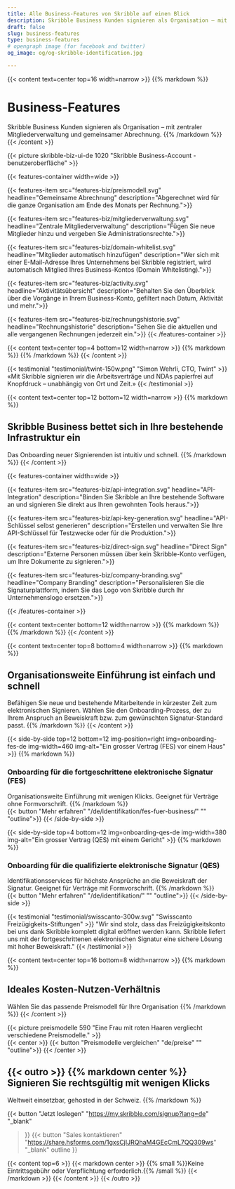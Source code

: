 ```yaml
---
title: Alle Business-Features von Skribble auf einen Blick
description: Skribble Business Kunden signieren als Organisation – mit zentraler Mitgliederverwaltung und gemeinsamer Abrechnung. Das Onboarding neuer Signierenden ist intuitiv und schnell.
draft: false
slug: business-features
type: business-features
# opengraph image (for facebook and twitter)
og_image: og/og-skribble-identification.jpg

---
```


{{< content text=center top=16 width=narrow >}}
{{% markdown %}}
# Business-Features
Skribble Business Kunden signieren als Organisation –
mit zentraler Mitgliederverwaltung und gemeinsamer Abrechnung.
{{% /markdown %}}
{{< /content >}}

{{< picture skribble-biz-ui-de 1020 "Skribble Business-Account - benutzeroberfläche" >}}

{{< features-container width=wide >}}

  {{< features-item src="features-biz/preismodell.svg"
    headline="Gemeinsame Abrechnung"
    description="Abgerechnet wird für die ganze Organisation am Ende des Monats per Rechnung.">}}

  {{< features-item src="features-biz/mitgliederverwaltung.svg"
    headline="Zentrale Mitgliederverwaltung"
    description="Fügen Sie neue Mitglieder hinzu und vergeben Sie Administrationsrechte.">}}

  {{< features-item src="features-biz/domain-whitelist.svg"
    headline="Mitglieder automatisch hinzufügen"
    description="Wer sich mit einer E-Mail-Adresse Ihres Unternehmens bei Skribble registriert, wird automatisch Mitglied Ihres Business-Kontos (Domain Whitelisting).">}}

  {{< features-item src="features-biz/activity.svg"
    headline="Aktivitätsübersicht"
    description="Behalten Sie den Überblick über die Vorgänge in Ihrem Business-Konto, gefiltert nach Datum, Aktivität und mehr.">}}

  {{< features-item src="features-biz/rechnungshistorie.svg"
    headline="Rechnungshistorie"
    description="Sehen Sie die aktuellen und alle vergangenen Rechnungen jederzeit ein.">}}
{{< /features-container >}}

{{< content text=center top=4 bottom=12 width=narrow >}}
{{% markdown %}}
{{% /markdown %}}
{{< /content >}}

[//]: # (--------------------------------------------------------------------------------------------------------------)

{{< testimonial "testimonial/twint-150w.png" "Simon Wehrli, CTO, Twint" >}}
«Mit Skribble signieren wir die Arbeitsverträge und NDAs papierfrei auf Knopfdruck – unabhängig von Ort und Zeit.»
{{< /testimonial >}}

[//]: # (--------------------------------------------------------------------------------------------------------------)

{{< content text=center top=12 bottom=12 width=narrow >}}
{{% markdown %}}
## Skribble Business bettet sich in Ihre bestehende Infrastruktur ein
Das Onboarding neuer Signierenden ist intuitiv und schnell.
{{% /markdown %}}
{{< /content >}}

{{< features-container width=wide >}}

  {{< features-item src="features-biz/api-integration.svg"
    headline="API-Integration"
    description="Binden Sie Skribble an Ihre bestehende Software an und signieren Sie direkt aus Ihren gewohnten Tools heraus.">}}

  {{< features-item src="features-biz/api-key-generation.svg"
    headline="API-Schlüssel selbst generieren"
    description="Erstellen und verwalten Sie Ihre API-Schlüssel für Testzwecke oder für die Produktion.">}}

  {{< features-item src="features-biz/direct-sign.svg"
    headline="Direct Sign"
    description="Externe Personen müssen über kein Skribble-Konto verfügen, um Ihre Dokumente zu signieren.">}}
    
  {{< features-item src="features-biz/company-branding.svg"
    headline="Company Branding"
    description="Personalisieren Sie die Signaturplattform, indem Sie das Logo von Skribble durch Ihr Unternehmenslogo ersetzen.">}}

{{< /features-container >}}

{{< content text=center bottom=12 width=narrow >}}
{{% markdown %}}
{{% /markdown %}}
{{< /content >}}

[//]: # (--------------------------------------------------------------------------------------------------------------)

{{< content text=center top=8 bottom=4 width=narrow >}}
{{% markdown %}}
## Organisationsweite Einführung ist einfach und schnell
Befähigen Sie neue und bestehende Mitarbeitende in kürzester Zeit
zum elektronischen Signieren. Wählen Sie den Onboarding-Prozess, der zu Ihrem Anspruch an Beweiskraft bzw. zum gewünschten Signatur-Standard passt.
{{% /markdown %}}
{{< /content >}}

[//]: # (--------------------------------------------------------------------------------------------------------------)

{{< side-by-side top=12 bottom=12 img-position=right img=onboarding-fes-de img-width=460 img-alt="Ein grosser Vertrag (FES) vor einem Haus" >}}
{{% markdown %}}
### Onboarding für die fortgeschrittene elektronische Signatur (FES)
Organisationsweite Einführung mit wenigen Klicks.
Geeignet für Verträge ohne Formvorschrift.
{{% /markdown %}}
<br>
{{< button
  "Mehr erfahren"
  "/de/identifikation/fes-fuer-business/"
  ""
  "outline">}}
{{< /side-by-side >}}

[//]: # (--------------------------------------------------------------------------------------------------------------)

{{< side-by-side top=4 bottom=12 img=onboarding-qes-de img-width=380 img-alt="Ein grosser Vertrag (QES) mit einem Gericht" >}}
{{% markdown %}}
### Onboarding für die qualifizierte elektronische Signatur (QES)
Identifikationsservices für höchste Ansprüche an die Beweiskraft der Signatur.
Geeignet für Verträge mit Formvorschrift.
{{% /markdown %}}
<br>
{{< button
  "Mehr erfahren"
  "/de/identifikation/"
  ""
  "outline">}}
{{< /side-by-side >}}

[//]: # (--------------------------------------------------------------------------------------------------------------)

{{< testimonial "testimonial/swisscanto-300w.svg" "Swisscanto Freizügigkeits-Stiftungen" >}}
"Wir sind stolz, dass das Freizügigkeitskonto bei uns dank Skribble komplett digital eröffnet werden kann. Skribble liefert uns mit der fortgeschrittenen elektronischen Signatur eine sichere Lösung mit hoher Beweiskraft." {{< /testimonial >}}

[//]: # (--------------------------------------------------------------------------------------------------------------)

{{< content text=center top=16 bottom=8 width=narrow >}}
{{% markdown %}}
## Ideales Kosten-Nutzen-Verhältnis
Wählen Sie das passende Preismodell für Ihre Organisation
{{% /markdown %}}
{{< /content >}}

{{< picture preismodelle 590 "Eine Frau mit roten Haaren vergliecht verschiedene Preismodelle." >}}
<br>
{{< center >}}
{{< button
  "Preismodelle vergleichen"
  "de/preise"
  ""
  "outline">}}
{{< /center >}}

[//]: # (--------------------------------------------------------------------------------------------------------------)

{{< outro >}}
{{% markdown center %}}
Signieren Sie rechtsgültig 
mit wenigen Klicks
---
Weltweit einsetzbar, gehosted in der Schweiz.
{{% /markdown %}}

{{< button
  "Jetzt loslegen"
  "https://my.skribble.com/signup?lang=de"
  "_blank"
>}}
{{< button
  "Sales kontaktieren"
  "https://share.hsforms.com/1gxsCjIJRQhaM4GEcCmL7QQ309ws"
  "_blank"
  outline
>}}

{{< content top=6 >}}
{{< markdown center >}}
{{% small %}}Keine Eintrittsgebühr oder Verpflichtung erforderlich.{{% /small %}} 
{{< /markdown >}}
{{< /content >}}
{{< /outro >}}
